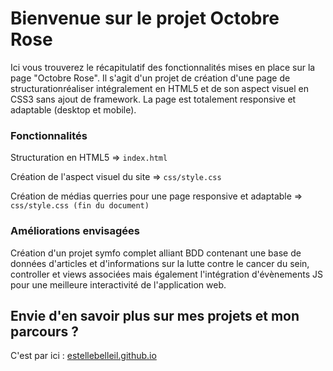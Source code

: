 # Bienvenue sur le projet Octobre Rose

Ici vous trouverez le récapitulatif des fonctionnalités mises en place sur la page "Octobre Rose". Il s'agit d'un projet de création d'une page de structurationréaliser intégralement en HTML5 et de son aspect visuel en CSS3 sans ajout de framework. La page est totalement responsive et adaptable (desktop et mobile).

### Fonctionnalités 

Structuration en HTML5 => ```index.html```

Création de l'aspect visuel du site  => ```css/style.css```

Création de médias querries pour une page responsive et adaptable => ```css/style.css (fin du document)```

### Améliorations envisagées

Création d'un projet symfo complet alliant BDD contenant une base de données d'articles et d'informations sur la lutte contre le cancer du sein, controller et views associées mais également l'intégration d'évènements JS pour une meilleure interactivité de l'application web.

## Envie d'en savoir plus sur mes projets et mon parcours ?

C'est par ici : [estellebelleil.github.io](https://estellebelleil.github.io " Portfolio - Estelle Belleil ")
